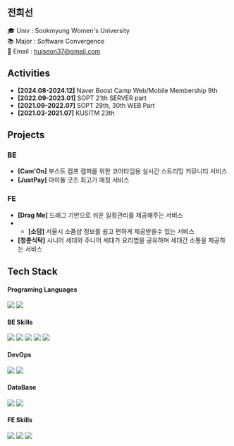 ## 전희선

🎓 Univ : Sookmyung Women's University<br>
📚 Major : Software Convergence<br>
📩 Email : huiseon37@gmail.com

## Activities
- **[2024.08-2024.12]** Naver Boost Camp Web/Mobile Membership 9th
- **[2022.09-2023.01]** SOPT 21th SERVER part
- **[2021.09-2022.07]** SOPT 29th, 30th WEB Part
- **[2021.03-2021.07]** KUSITM 23th

## Projects
### BE
- **[Cam'On]** 부스트 캠프 캠퍼를 위한 코어타임용 실시간 스트리밍 커뮤니티 서비스
- **[JustPay]** 아이돌 굿즈 최고가 매칭 서비스
  
### FE
- **[Drag Me]** 드래그 기반으로 쉬운 일정관리를 제공해주는 서비스
- - **[소담]** 서울시 소품샵 정보를 쉽고 편하게 제공받을수 있는 서비스 <!-- [👉Link](https://sodam.me/) -->
- **[청춘식탁]** 시니어 세대와 주니어 세대가 요리법을 공유하며 세대간 소통을 제공하는 서비스

## Tech Stack
<span>
<h4>Programing Languages</h4>
<img src="https://img.shields.io/badge/-JavaScript-%23F7DF1E?style=for-the-badge&logo=JavaScript&logoColor=black">
<img src="https://img.shields.io/badge/-TypeScript-%233178C6?style=for-the-badge&logo=TypeScript&logoColor=black">
 
<h4>BE Skills</h4>
  <img src="https://img.shields.io/badge/Node.js-5FA04E?style=for-the-badge&logo=Node.js&logoColor=white">
 <img src="https://img.shields.io/badge/nestjs-E0234E?style=for-the-badge&logo=nestjs&logoColor=white">
 <img src="https://img.shields.io/badge/express-000000?style=for-the-badge&logo=FFmpeg&logoColor=white">
<img src="https://img.shields.io/badge/prisma-2D3748?style=for-the-badge&logo=prisma&logoColor=white">
<img src="https://img.shields.io/badge/TypeORM-FE0803?style=for-the-badge&logo=TypeORM&logoColor=white">

<h4>DevOps</h4>
<img src="https://img.shields.io/badge/nginx-009639?style=for-the-badge&logo=nginx&logoColor=white">
<img src="https://img.shields.io/badge/docker-2496ED?style=for-the-badge&logo=docker&logoColor=white">

<h4>DataBase</h4>
<img src="https://img.shields.io/badge/mysql-4479A1?style=for-the-badge&logo=mysql&logoColor=white">
<img src="https://img.shields.io/badge/postgreSQL-4169E1?style=for-the-badge&logo=postgreSQL&logoColor=white">

<h4>FE Skills</h4>
<img src="https://img.shields.io/badge/-React-%2361DAFB?style=for-the-badge&logo=React&logoColor=black">
<img src="https://img.shields.io/badge/-Next.js-black?style=for-the-badge&logo=Next.js&logoColor=white">
<img src="https://img.shields.io/badge/-Recoil-3578e5?style=for-the-badge&logo=Recoil&logoColor=white"/>
</span>

<!-- 
## Github Stats
![Anurag's GitHub stats](https://github-readme-stats.vercel.app/api?username=huiseon37&&show_icons=true&theme=dracula)
 -->
<!-- [![Hits](https://hits.seeyoufarm.com/api/count/incr/badge.svg?url=https%3A%2F%2Fgithub.com%2Fhuiseon37&count_bg=%23FF5CD0&title_bg=%23555555&icon=&icon_color=%23E7E7E7&title=hits&edge_flat=false)](https://hits.seeyoufarm.com) -->
